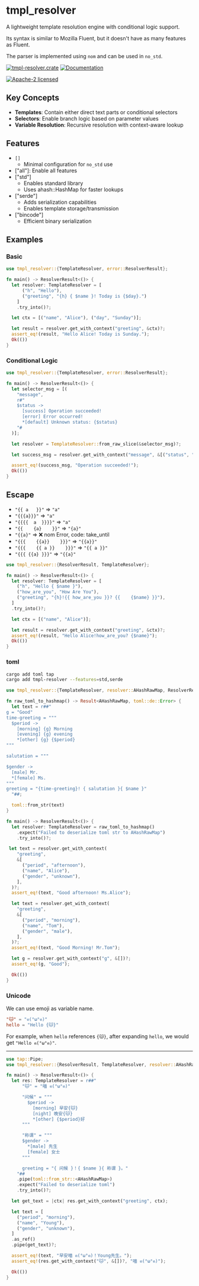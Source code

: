 # tmpl_resolver

A lightweight template resolution engine with conditional logic support.

Its syntax is similar to Mozilla Fluent, but it doesn't have as many features as Fluent.

The parser is implemented using `nom` and can be used in `no_std`.

[![tmpl-resolver.crate](https://img.shields.io/crates/v/tmpl-resolver)](https://crates.io/crates/tmpl-resolver)
[![Documentation](https://docs.rs/tmpl-resolver/badge.svg)](https://docs.rs/tmpl-resolver)

[![Apache-2 licensed](https://img.shields.io/crates/l/tmpl-resolver.svg)](../License)

<!--
## Core Types

- [`TemplateResolver`]: Main resolution engine

### Private Types

- [`Template`]: Enum representing template variants
- [`Selector`]: Conditional branching structure
- [`ResolverError`]: Comprehensive error reporting
-->

## Key Concepts

- **Templates**: Contain either direct text parts or conditional selectors
- **Selectors**: Enable branch logic based on parameter values
- **Variable Resolution**: Recursive resolution with context-aware lookup

## Features

- `[]`
  - Minimal configuration for `no_std` use
- ["all"]: Enable all features
- ["std"]
  - Enables standard library
  - Uses ahash::HashMap for faster lookups
- ["serde"]
  - Adds serialization capabilities
  - Enables template storage/transmission
- ["bincode"]
  - Efficient binary serialization

## Examples

### Basic

```rust
use tmpl_resolver::{TemplateResolver, error::ResolverResult};

fn main() -> ResolverResult<()> {
  let resolver: TemplateResolver = [
      ("h", "Hello"),
      ("greeting", "{h} { $name }! Today is {$day}.")
    ]
    .try_into()?;

  let ctx = [("name", "Alice"), ("day", "Sunday")];

  let result = resolver.get_with_context("greeting", &ctx)?;
  assert_eq!(result, "Hello Alice! Today is Sunday.");
  Ok(())
}
```

### Conditional Logic

```rust
use tmpl_resolver::{TemplateResolver, error::ResolverResult};

fn main() -> ResolverResult<()> {
  let selector_msg = [(
    "message",
    r#"
    $status ->
      [success] Operation succeeded!
      [error] Error occurred!
      *[default] Unknown status: {$status}
    "#
  )];

  let resolver = TemplateResolver::from_raw_slice(&selector_msg)?;

  let success_msg = resolver.get_with_context("message", &[("status", "success")])?;

  assert_eq!(success_msg, "Operation succeeded!");
  Ok(())
}
```

## Escape

- `"{{ a   }}"` => `"a"`
- `"{{{a}}}"` => `"a"`
- `"{{{{  a  }}}}"` => `"a"`
- `"{{    {a}    }}"` => `"{a}"`
- `"{{a}"` => ❌ nom Error, code: take_until
- `"{{{    {{a}}    }}}"` => `"{{a}}"`
- `"{{{    {{ a }}    }}}"` => `"{{ a }}"`
- `"{{{ {{a} }}}"` => `"{{a}"`

```rust
use tmpl_resolver::{ResolverResult, TemplateResolver};

fn main() -> ResolverResult<()> {
  let resolver: TemplateResolver = [
    ("h", "Hello { $name }"),
    ("how_are_you", "How Are You"),
    ("greeting", "{h}!{{ how_are_you }}? {{    {$name} }}"),
  ]
  .try_into()?;

  let ctx = [("name", "Alice")];

  let result = resolver.get_with_context("greeting", &ctx)?;
  assert_eq!(result, "Hello Alice!how_are_you? {$name}");
  Ok(())
}
```

### toml

```sh
cargo add toml tap
cargo add tmpl-resolver --features=std,serde
```

```rust
use tmpl_resolver::{TemplateResolver, resolver::AHashRawMap, ResolverResult};

fn raw_toml_to_hashmap() -> Result<AHashRawMap, toml::de::Error> {
  let text = r##"
g = "Good"
time-greeting = """
  $period ->
    [morning] {g} Morning
    [evening] {g} evening
    *[other] {g} {$period}
"""

salutation = """

$gender ->
  [male] Mr.
  *[female] Ms.
"""
greeting = "{time-greeting}! { salutation }{ $name }"
  "##;

  toml::from_str(text)
}

fn main() -> ResolverResult<()> {
  let resolver: TemplateResolver = raw_toml_to_hashmap()
    .expect("Failed to deserialize toml str to AHashRawMap")
    .try_into()?;

 let text = resolver.get_with_context(
    "greeting",
    &[
      ("period", "afternoon"),
      ("name", "Alice"),
      ("gender", "unknown"),
    ],
  )?;
  assert_eq!(text, "Good afternoon! Ms.Alice");

  let text = resolver.get_with_context(
    "greeting",
    &[
      ("period", "morning"),
      ("name", "Tom"),
      ("gender", "male"),
    ],
  )?;
  assert_eq!(text, "Good Morning! Mr.Tom");

  let g = resolver.get_with_context("g", &[])?;
  assert_eq!(g, "Good");

  Ok(())
}
```

### Unicode

We can use emoji as variable name.

```toml
"🐱" = "ฅ(°ω°ฅ)"
hello = "Hello {🐱}"
```

For example, when `hello` references `{🐱}`, after expanding `hello`, we would get `"Hello ฅ(°ω°ฅ)"`.

---

```rust
use tap::Pipe;
use tmpl_resolver::{ResolverResult, TemplateResolver, resolver::AHashRawMap};

fn main() -> ResolverResult<()> {
  let res: TemplateResolver = r##"
      "🐱" = "喵 ฅ(°ω°ฅ)"

      "问候" = """
        $period ->
          [morning] 早安{🐱}
          [night] 晚安{🐱}
          *[other] {$period}好
      """

      "称谓" = """
      $gender ->
        *[male] 先生
        [female] 女士
      """

      greeting = "{ 问候 }！{ $name }{ 称谓 }。"
    "##
    .pipe(toml::from_str::<AHashRawMap>)
    .expect("Failed to deserialize toml")
    .try_into()?;

  let get_text = |ctx| res.get_with_context("greeting", ctx);

  let text = [
    ("period", "morning"),
    ("name", "Young"),
    ("gender", "unknown"),
  ]
  .as_ref()
  .pipe(get_text)?;

  assert_eq!(text, "早安喵 ฅ(°ω°ฅ)！Young先生。");
  assert_eq!(res.get_with_context("🐱", &[])?, "喵 ฅ(°ω°ฅ)");

  Ok(())
}
```
